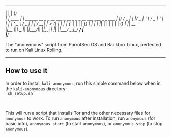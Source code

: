  _         _ _                                                               
| |       | (_)                                                              
| | ____ _| |_ ______ __ _ _ __   ___  _ __  _   _ _ __ ___   ___  _   _ ___ 
| |/ / _  | | |______/ _  | '_ \ / _ \| '_ \| | | | '_   _ \ / _ \| | | / __|
|   < (_| | | |     | (_| | | | | (_) | | | | |_| | | | | | | (_) | |_| \__ \
|_|\_\__,_|_|_|      \__,_|_| |_|\___/|_| |_|\__, |_| |_| |_|\___/ \__,_|___/
                                              __/ |                          
                                             |___/

The "anonymous" script from ParrotSec OS and Backbox Linux, perfected to run on Kali Linux Rolling.

<hr />

## How to use it
In order to install <code>kali-anonymous</code>, run this simple command below when in the <code>kali-anonymous</code> directory:
<br />
<code>
sh setup.sh
</code>

<br />

This will run a script that installs Tor and the other necessary files for <code>anonymous</code> to work.
To run <code>anonymous</code> after installation, run <code>anonymous</code> (for basic info), <code>anonymous start</code> (to start <code>anonymous</code>), or <code>anonymous stop</code> (to stop <code>anonymous</code>).
